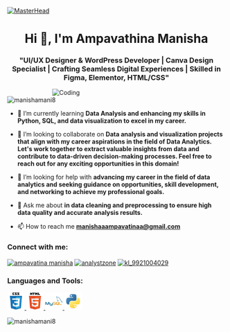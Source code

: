 [![MasterHead](https://www.lll.tum.de/wp-content/uploads/2021/09/TUM-Header-1920x600_DataScience.jpg)](https://rishavchanda.io)
<h1 align="center">Hi 👋, I'm Ampavathina Manisha</h1>
<h3 align="center">"UI/UX Designer & WordPress Developer | Canva Design Specialist | Crafting Seamless Digital Experiences | Skilled in Figma, Elementor, HTML/CSS"</h3>
<img align="right" alt="Coding" width="400" src="https://digitalcreativemind.com/wp-content/uploads/2021/06/Analytics_amp_Data_Science.gif">

<p align="left"> <img src="https://komarev.com/ghpvc/?username=manishamani8&label=Profile%20views&color=0e75b6&style=flat" alt="manishamani8" /> </p>

- 🌱 I’m currently learning **Data Analysis and enhancing my skills in Python, SQL, and data visualization to excel in my career.**

- 👯 I’m looking to collaborate on **Data analysis and visualization projects that align with my career aspirations in the field of Data Analytics. Let's work together to extract valuable insights from data and contribute to data-driven decision-making processes. Feel free to reach out for any exciting opportunities in this domain!**

- 🤝 I’m looking for help with **advancing my career in the field of data analytics and seeking guidance on opportunities, skill development, and networking to achieve my professional goals.**

- 💬 Ask me about **in data cleaning and preprocessing to ensure high data quality and accurate analysis results.**

- 📫 How to reach me **manishaaampavatinaa@gmail.com**

<h3 align="left">Connect with me:</h3>
<p align="left">
<a href="https://linkedin.com/in/ampavatina manisha" target="blank"><img align="center" src="https://raw.githubusercontent.com/rahuldkjain/github-profile-readme-generator/master/src/images/icons/Social/linked-in-alt.svg" alt="ampavatina manisha" height="30" width="40" /></a>
<a href="https://www.youtube.com/c/analystzone" target="blank"><img align="center" src="https://raw.githubusercontent.com/rahuldkjain/github-profile-readme-generator/master/src/images/icons/Social/youtube.svg" alt="analystzone" height="30" width="40" /></a>
<a href="https://www.codechef.com/users/kl_9921004029" target="blank"><img align="center" src="https://cdn.jsdelivr.net/npm/simple-icons@3.1.0/icons/codechef.svg" alt="kl_9921004029" height="30" width="40" /></a>
</p>

<h3 align="left">Languages and Tools:</h3>
<p align="left"> <a href="https://www.w3schools.com/css/" target="_blank" rel="noreferrer"> <img src="https://raw.githubusercontent.com/devicons/devicon/master/icons/css3/css3-original-wordmark.svg" alt="css3" width="40" height="40"/> </a> <a href="https://www.w3.org/html/" target="_blank" rel="noreferrer"> <img src="https://raw.githubusercontent.com/devicons/devicon/master/icons/html5/html5-original-wordmark.svg" alt="html5" width="40" height="40"/> </a> <a href="https://www.mysql.com/" target="_blank" rel="noreferrer"> <img src="https://raw.githubusercontent.com/devicons/devicon/master/icons/mysql/mysql-original-wordmark.svg" alt="mysql" width="40" height="40"/> </a> <a href="https://www.python.org" target="_blank" rel="noreferrer"> <img src="https://raw.githubusercontent.com/devicons/devicon/master/icons/python/python-original.svg" alt="python" width="40" height="40"/> </a> </p>

<p><img align="center" src="https://github-readme-stats.vercel.app/api/top-langs?username=manishamani8&show_icons=true&locale=en&layout=compact" alt="manishamani8" /></p>
